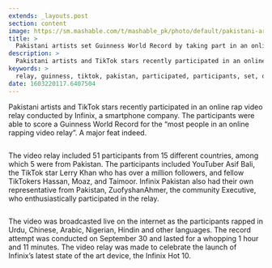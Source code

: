 ```yaml
--- 
extends: _layouts.post 
section: content 
image: https://sm.mashable.com/t/mashable_pk/photo/default/pakistani-artists-take-part-in-infinixs-rap-video-relay-set_m689.1200.jpg 
title: > 
  Pakistani artists set Guinness World Record by taking part in an online rap video relay 
description: > 
  Pakistani artists and TikTok stars recently participated in an online rap video relay conducted by Infinix, a smartphone company.The participants were able to score a Guinness World Record for the “most people in an online rapping video relay”.The video relay included 51 participants from 15 different countries, among which 5 were from Pakistan.Infinix Pakistan also had their own representative from Pakistan, ZuofyshanAhmer, the community Executive, who enthusiastically participated in the relay.The video relay was made to celebrate the launch of Infinix’s latest state of the art device, the Infinix Hot 10. 
keywords: > 
  relay, guinness, tiktok, pakistan, participated, participants, set, online, record, included, taking, video, rap, infinix, pakistani, world 
date: 1603220117.6407504 
--- 
```

<div><p>Pakistani artists and TikTok stars recently participated in an online rap video relay conducted by Infinix, a smartphone company. The participants were able to score a Guinness World Record for the &#8220;most people in an online rapping video relay&#8221;. A major feat indeed.</p>

<img alt="" class="image photo" src="https://sm.mashable.com/mashable_pk/photo/default/pic-1603177114_w9qx.jpg">

<p>The video relay included 51 participants from 15 different countries, among which 5 were from Pakistan. The participants included YouTuber Asif Bali, the TikTok star Lerry Khan who has over a million followers, and fellow TikTokers Hassan, Moaz, and Taimoor. Infinix Pakistan also had their own representative from Pakistan, ZuofyshanAhmer, the community Executive, who enthusiastically participated in the relay.</p>

<img alt="" class="image photo" src="https://sm.mashable.com/mashable_pk/photo/default/pic-1603177027_xug2.jpg">

<p> </p>

<p>The video was broadcasted live on the internet as the participants rapped in Urdu, Chinese, Arabic, Nigerian, Hindin and other languages. The record attempt was conducted on September 30 and lasted for a whopping 1 hour and 11 minutes. The video relay was made to celebrate the launch of Infinix&#8217;s latest state of the art device, the Infinix Hot 10.</p>
  
  </div>